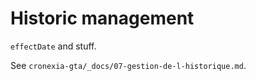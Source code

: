 # Historic management

`effectDate` and stuff.

See `cronexia-gta/_docs/07-gestion-de-l-historique.md`.
